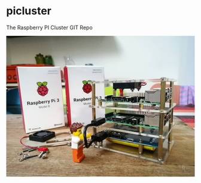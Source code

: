 # picluster
The Raspberry PI Cluster GIT Repo

![alt tag](https://raw.githubusercontent.com/alainvanhoof/picluster/master/picluster.jpg)


